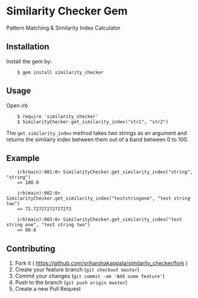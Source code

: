 # Similarity Checker Gem

Pattern Matching & Similarity Index Calculator

## Installation

Install the gem by:

		$ gem install similarity_checker

## Usage

Open irb

		$ require 'similarity_checker'
		$ SimilarityChecker.get_similarity_index("str1", "str2")

The `get_similarity_index` method takes two strings as an argument and returns the similairy index between them out of a band between 0 to 100.

## Example

		irb(main):001:0> SimilarityChecker.get_similarity_index("string", "string")
		=> 100.0

		irb(main):002:0> SimilarityChecker.get_similarity_index("teststringone", "test string two")
		=> 72.72727272727273
		
		irb(main):003:0> SimilarityChecker.get_similarity_index("test string one", "test string two")
		=> 80.0

## Contributing

1. Fork it ( https://github.com/sriharshakappala/similarity_checker/fork )
2. Create your feature branch (`git checkout master`)
3. Commit your changes (`git commit -am 'Add some feature'`)
4. Push to the branch (`git push origin master`)
5. Create a new Pull Request
